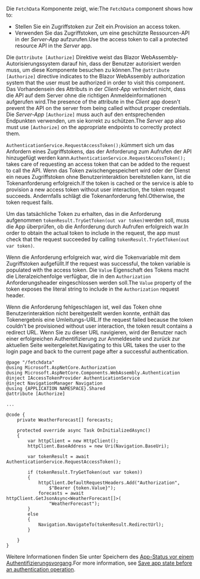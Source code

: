 <span data-ttu-id="388e5-101">Die `FetchData` Komponente zeigt, wie:</span><span class="sxs-lookup"><span data-stu-id="388e5-101">The `FetchData` component shows how to:</span></span>

* <span data-ttu-id="388e5-102">Stellen Sie ein Zugriffstoken zur Zeit ein.</span><span class="sxs-lookup"><span data-stu-id="388e5-102">Provision an access token.</span></span>
* <span data-ttu-id="388e5-103">Verwenden Sie das Zugriffstoken, um eine geschützte Ressourcen-API in der *Server-App* aufzurufen.</span><span class="sxs-lookup"><span data-stu-id="388e5-103">Use the access token to call a protected resource API in the *Server* app.</span></span>

<span data-ttu-id="388e5-104">Die `@attribute [Authorize]` Direktive weist das Blazor WebAssembly-Autorisierungssystem darauf hin, dass der Benutzer autorisiert werden muss, um diese Komponente besuchen zu können.</span><span class="sxs-lookup"><span data-stu-id="388e5-104">The `@attribute [Authorize]` directive indicates to the Blazor WebAssembly authorization system that the user must be authorized in order to visit this component.</span></span> <span data-ttu-id="388e5-105">Das Vorhandensein des Attributs in der *Client-App* verhindert nicht, dass die API auf dem Server ohne die richtigen Anmeldeinformationen aufgerufen wird.</span><span class="sxs-lookup"><span data-stu-id="388e5-105">The presence of the attribute in the *Client* app doesn't prevent the API on the server from being called without proper credentials.</span></span> <span data-ttu-id="388e5-106">Die *Server-App* `[Authorize]` muss auch auf den entsprechenden Endpunkten verwenden, um sie korrekt zu schützen.</span><span class="sxs-lookup"><span data-stu-id="388e5-106">The *Server* app also must use `[Authorize]` on the appropriate endpoints to correctly protect them.</span></span>

<span data-ttu-id="388e5-107">`AuthenticationService.RequestAccessToken();`kümmert sich um das Anfordern eines Zugriffstokens, das der Anforderung zum Aufrufen der API hinzugefügt werden kann.</span><span class="sxs-lookup"><span data-stu-id="388e5-107">`AuthenticationService.RequestAccessToken();` takes care of requesting an access token that can be added to the request to call the API.</span></span> <span data-ttu-id="388e5-108">Wenn das Token zwischengespeichert wird oder der Dienst ein neues Zugriffstoken ohne Benutzerinteraktion bereitstellen kann, ist die Tokenanforderung erfolgreich.</span><span class="sxs-lookup"><span data-stu-id="388e5-108">If the token is cached or the service is able to provision a new access token without user interaction, the token request succeeds.</span></span> <span data-ttu-id="388e5-109">Andernfalls schlägt die Tokenanforderung fehl.</span><span class="sxs-lookup"><span data-stu-id="388e5-109">Otherwise, the token request fails.</span></span>

<span data-ttu-id="388e5-110">Um das tatsächliche Token zu erhalten, das in die Anforderung aufgenommen `tokenResult.TryGetToken(out var token)`werden soll, muss die App überprüfen, ob die Anforderung durch Aufrufen erfolgreich war.</span><span class="sxs-lookup"><span data-stu-id="388e5-110">In order to obtain the actual token to include in the request, the app must check that the request succeeded by calling `tokenResult.TryGetToken(out var token)`.</span></span> 

<span data-ttu-id="388e5-111">Wenn die Anforderung erfolgreich war, wird die Tokenvariable mit dem Zugriffstoken aufgefüllt.</span><span class="sxs-lookup"><span data-stu-id="388e5-111">If the request was successful, the token variable is populated with the access token.</span></span> <span data-ttu-id="388e5-112">Die `Value` Eigenschaft des Tokens macht die Literalzeichenfolge verfügbar, die in den `Authorization` Anforderungsheader eingeschlossen werden soll.</span><span class="sxs-lookup"><span data-stu-id="388e5-112">The `Value` property of the token exposes the literal string to include in the `Authorization` request header.</span></span>

<span data-ttu-id="388e5-113">Wenn die Anforderung fehlgeschlagen ist, weil das Token ohne Benutzerinteraktion nicht bereitgestellt werden konnte, enthält das Tokenergebnis eine Umleitungs-URL.</span><span class="sxs-lookup"><span data-stu-id="388e5-113">If the request failed because the token couldn't be provisioned without user interaction, the token result contains a redirect URL.</span></span> <span data-ttu-id="388e5-114">Wenn Sie zu dieser URL navigieren, wird der Benutzer nach einer erfolgreichen Authentifizierung zur Anmeldeseite und zurück zur aktuellen Seite weitergeleitet.</span><span class="sxs-lookup"><span data-stu-id="388e5-114">Navigating to this URL takes the user to the login page and back to the current page after a successful authentication.</span></span>

```razor
@page "/fetchdata"
@using Microsoft.AspNetCore.Authorization
@using Microsoft.AspNetCore.Components.WebAssembly.Authentication
@inject IAccessTokenProvider AuthenticationService
@inject NavigationManager Navigation
@using {APPLICATION NAMESPACE}.Shared
@attribute [Authorize]

...

@code {
    private WeatherForecast[] forecasts;

    protected override async Task OnInitializedAsync()
    {
        var httpClient = new HttpClient();
        httpClient.BaseAddress = new Uri(Navigation.BaseUri);

        var tokenResult = await AuthenticationService.RequestAccessToken();

        if (tokenResult.TryGetToken(out var token))
        {
            httpClient.DefaultRequestHeaders.Add("Authorization", 
                $"Bearer {token.Value}");
            forecasts = await httpClient.GetJsonAsync<WeatherForecast[]>(
                "WeatherForecast");
        }
        else
        {
            Navigation.NavigateTo(tokenResult.RedirectUrl);
        }

    }
}
```

<span data-ttu-id="388e5-115">Weitere Informationen finden Sie unter Speichern des [App-Status vor einem Authentifizierungsvorgang](xref:security/blazor/webassembly/additional-scenarios#save-app-state-before-an-authentication-operation).</span><span class="sxs-lookup"><span data-stu-id="388e5-115">For more information, see [Save app state before an authentication operation](xref:security/blazor/webassembly/additional-scenarios#save-app-state-before-an-authentication-operation).</span></span>
